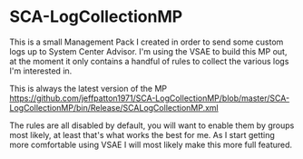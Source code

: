 SCA-LogCollectionMP
===================

This is a small Management Pack I created in order to send some custom logs up to System Center Advisor. I'm using the VSAE to build this MP out, at the moment it only contains a handful of rules to collect the various logs I'm interested in.

This is always the latest version of the MP
https://github.com/jeffpatton1971/SCA-LogCollectionMP/blob/master/SCA-LogCollectionMP/bin/Release/SCALogCollectionMP.xml

The rules are all disabled by default, you will want to enable them by groups most likely, at least that's what works the best for me. As I start getting more comfortable using VSAE I will most likely make this more full featured.
